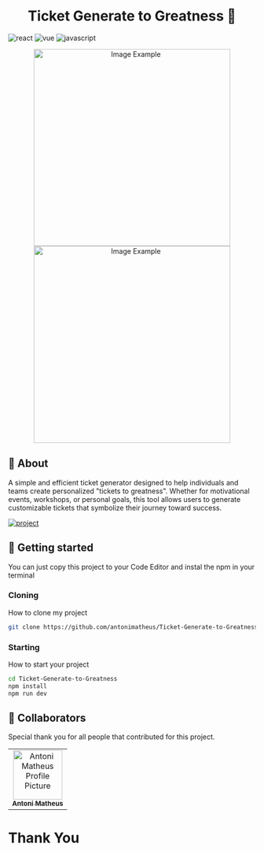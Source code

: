 [JAVASCRIPT__BADGE]: https://img.shields.io/badge/Javascript-000?style=for-the-badge&logo=javascript
[REACT__BADGE]: https://img.shields.io/badge/React-005CFE?style=for-the-badge&logo=react
[VUE__BADGE]: https://img.shields.io/badge/VueJS-fff?style=for-the-badge&logo=vue
[PROJECT__BADGE]: https://img.shields.io/badge/📱Visit_this_project-000?style=for-the-badge&logo=project
[PROJECT__URL]: https://loopstudiosbr.netlify.app/

<h1 align="center" style="font-weight: bold;">Ticket Generate to Greatness 🎫</h1>

![react][REACT__BADGE]
![vue][VUE__BADGE]
![javascript][JAVASCRIPT__BADGE]

<p align="center">
    <img src="https://github.com/user-attachments/assets/5587d949-5f14-4c3b-a197-b777d64a2ccd" alt="Image Example" width="400px">
    <img src="https://github.com/user-attachments/assets/c5d1cd37-ecc2-4421-8049-1ce8cbcfd8da" alt="Image Example" width="400px">
</p>

<h2 id="started">📌 About</h2>

A simple and efficient ticket generator designed to help individuals and teams create personalized "tickets to greatness". Whether for motivational events, workshops, or personal goals, this tool allows users to generate customizable tickets that symbolize their journey toward success.

[![project][PROJECT__BADGE]][PROJECT__URL]

<h2 id="started">🚀 Getting started</h2>

You can just copy this project to your Code Editor and instal the npm in your terminal

<h3>Cloning</h3>

How to clone my project

```bash
git clone https://github.com/antonimatheus/Ticket-Generate-to-Greatness
```

<h3>Starting</h3>

How to start your project

```bash
cd Ticket-Generate-to-Greatness
npm install
npm run dev
```
<h2 id="colab">🤝 Collaborators</h2>

Special thank you for all people that contributed for this project.

<table>
  <tr>
    <td align="center">
      <a href="#">
        <img src="https://avatars.githubusercontent.com/u/125527018?v=4" width="100px;" alt="Antoni Matheus Profile Picture"/><br>
        <sub>
          <b>Antoni Matheus</b>
        </sub>
      </a>
    </td>
  </tr>
</table>

<h1>Thank You</h1>
